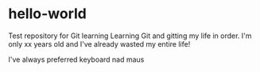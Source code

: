 # hello-world
Test repository for Git learning
Learning Git and gitting my life in order.
I'm only xx years old and I've already wasted my entire life!

I've always preferred keyboard nad maus
